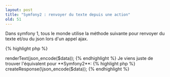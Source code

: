 ```yaml
---
layout: post
title: "Symfony2 : renvoyer du texte depuis une action"
old: 51
---
```


Dans symfony 1, tous le monde utilise la méthode suivante pour renvoyer du texte et/ou du json lors d'un appel ajax.

{% highlight php %}
<?php
return $this->renderText(json_encode($data));
{% endhighlight %}

Je viens juste de trouver l'équivalent pour **Symfony2**:

{% highlight php %}
<?php
return $this->createResponse(\json_encode($data));
{% endhighlight %}
